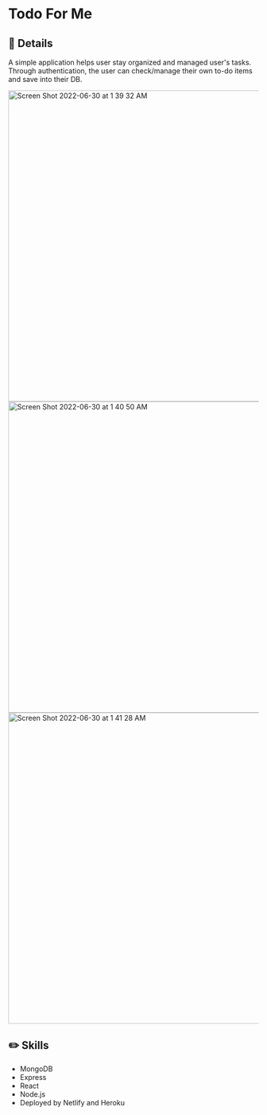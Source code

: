 # Todo For Me

## :mag_right: **Details**

A simple application helps user stay organized and managed user's tasks. Through authentication, the user can
check/manage their own to-do items and save into their DB.

<img width="625" alt="Screen Shot 2022-06-30 at 1 39 32 AM" src="https://user-images.githubusercontent.com/67844037/176601049-92c14b36-e11c-4572-9061-8d1111801025.png">
<img width="625" alt="Screen Shot 2022-06-30 at 1 40 50 AM" src="https://user-images.githubusercontent.com/67844037/176601190-bbc1e331-81a6-4b90-ab65-03f3fe171544.png">
<img width="625" alt="Screen Shot 2022-06-30 at 1 41 28 AM" src="https://user-images.githubusercontent.com/67844037/176601275-d5650e62-8054-41f9-9a44-4e2d1c8774d5.png">

## :pencil2: **Skills**
- MongoDB
- Express
- React
- Node.js
- Deployed by Netlify and Heroku
